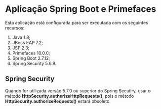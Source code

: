 # Aplicação Spring Boot e Primefaces

Esta aplicação está configurada para ser executada com os seguintes recursos:

1. Java 1.8;
2. JBoss EAP 7.2;
3. JSF 2.3;
4. Primefaces 10.0.0;
5. Spring Boot 2.7.12;
6. Spring Security 5.6.9.

## Spring Security

Quando for utilizada versão 5.7.0 ou superior do Spring Secutiry, usar o método 
**HttpSecurity.authorizeHttpRequests()**, pois o método **HttpSecurity.authorizeRequests()** estará obsoleto.
